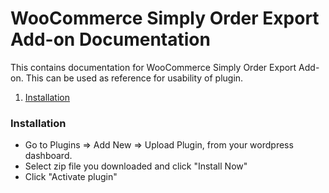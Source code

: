 # WooCommerce Simply Order Export Add-on Documentation
This contains documentation for WooCommerce Simply Order Export Add-on. This can be used as reference for usability of plugin.

1. [Installation](#installation)

### <a name="installation"></a>Installation

* Go to Plugins => Add New => Upload Plugin, from your wordpress dashboard.
* Select zip file you downloaded and click "Install Now"
* Click "Activate plugin"
